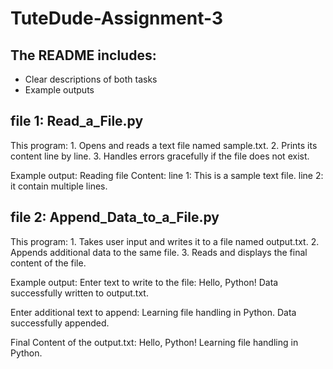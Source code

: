 # TuteDude-Assignment-3

## The README includes:
- Clear descriptions of both tasks
- Example outputs

## file 1: Read_a_File.py
  This program:
    1. Opens and reads a text file named sample.txt.
    2. Prints its content line by line.
    3. Handles errors gracefully if the file does not exist.

    
  Example output:
  Reading file Content:
  line 1: This is a sample text file.
  line 2: it contain multiple lines.
  

## file 2: Append_Data_to_a_File.py
  This program:
    1.   Takes user input and writes it to a file named output.txt.
    2.   Appends additional data to the same file.
    3.   Reads and displays the final content of the file.


  Example output:
  Enter text to write to the file: Hello, Python!
  Data successfully written to output.txt.

  Enter additional text to append: Learning file handling in Python.
  Data successfully appended.

  Final Content of the output.txt:
  Hello, Python!
  Learning file handling in Python.


